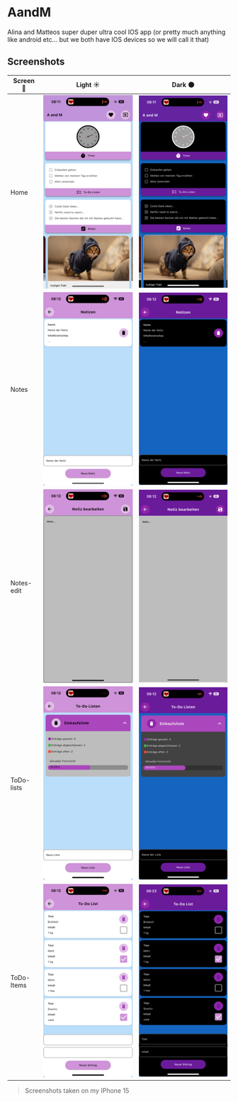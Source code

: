 # AandM

Alina and Matteos super duper ultra cool IOS app (or pretty much anything like android etc... but we both have IOS devices so we will call it that)

## Screenshots 
| Screen 📱 | Light ☀️ | Dark 🌑 |
|------------|--------|------|
| Home       | ![home](https://github.com/sanriodev/aandm/blob/main/screenshots/main_light.PNG)       |   ![home](https://github.com/sanriodev/aandm/blob/main/screenshots/main_dark.PNG)    |
| Notes      |    ![home](https://github.com/sanriodev/aandm/blob/main/screenshots/notes_light.PNG)     |     ![home](https://github.com/sanriodev/aandm/blob/main/screenshots/notes_dark.PNG)  |
| Notes-edit |    ![home](https://github.com/sanriodev/aandm/blob/main/screenshots/note_edit_light.PNG)     |    ![home](https://github.com/sanriodev/aandm/blob/main/screenshots/note_edit_dark.PNG)   |
| ToDo-lists |   ![home](https://github.com/sanriodev/aandm/blob/main/screenshots/todo_list_light.PNG)      |   ![home](https://github.com/sanriodev/aandm/blob/main/screenshots/todo_list_dark.PNG)    |
| ToDo-Items |    ![home](https://github.com/sanriodev/aandm/blob/main/screenshots/todo_light.PNG)     |    ![home](https://github.com/sanriodev/aandm/blob/main/screenshots/todo_dark.PNG)   |

> Screenshots taken on my IPhone 15
